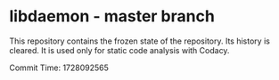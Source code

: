 # libdaemon - master branch

This repository contains the frozen state of the repository.
Its history is cleared. It is used only for static code
analysis with Codacy.

Commit Time: 1728092565